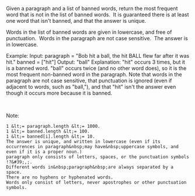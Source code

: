 Given a paragraph&nbsp;and a list of banned words, return the most frequent word that is not in the list of banned words.&nbsp; It is guaranteed there is at least one word that isn&#39;t banned, and that the answer is unique.

Words in the list of banned words are given in lowercase, and free of punctuation.&nbsp; Words in the paragraph are not case sensitive.&nbsp; The answer is in lowercase.


Example:
Input: 
paragraph = &quot;Bob hit a ball, the hit BALL flew far after it was hit.&quot;
banned = [&quot;hit&quot;]
Output: &quot;ball&quot;
Explanation: 
&quot;hit&quot; occurs 3 times, but it is a banned word.
&quot;ball&quot; occurs twice (and no other word does), so it is the most frequent non-banned word in the paragraph. 
Note that words in the paragraph are not case sensitive,
that punctuation is ignored (even if adjacent to words, such as &quot;ball,&quot;), 
and that &quot;hit&quot; isn&#39;t the answer even though it occurs more because it is banned.


&nbsp;

Note: 


	1 &lt;= paragraph.length &lt;= 1000.
	1 &lt;= banned.length &lt;= 100.
	1 &lt;= banned[i].length &lt;= 10.
	The answer is unique, and written in lowercase (even if its occurrences in paragraph&nbsp;may have&nbsp;uppercase symbols, and even if it is a proper noun.)
	paragraph only consists of letters, spaces, or the punctuation symbols !?&#39;,;.
	Different words in&nbsp;paragraph&nbsp;are always separated by a space.
	There are no hyphens or hyphenated words.
	Words only consist of letters, never apostrophes or other punctuation symbols.


&nbsp;